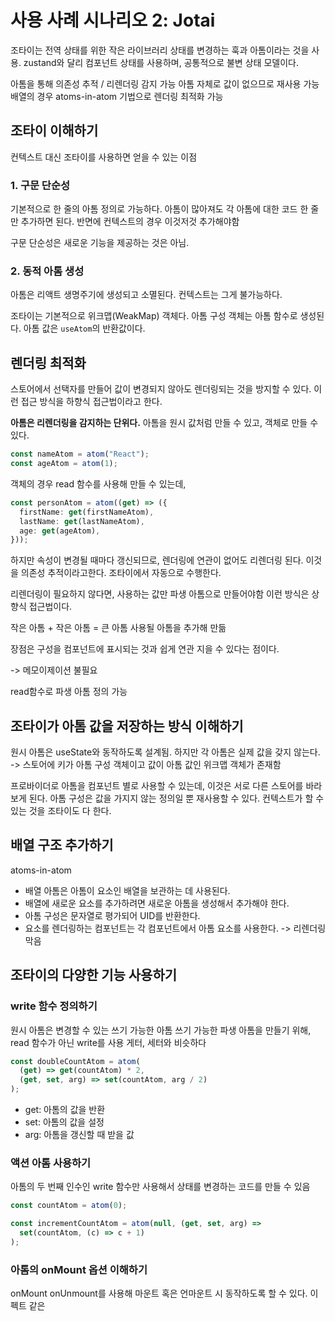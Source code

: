 # 사용 사례 시나리오 2: Jotai

조타이는 전역 상태를 위한 작은 라이브러리 상태를 변경하는 훅과 아톰이라는 것을 사용.
zustand와 달리 컴포넌트 상태를 사용하며, 공통적으로 불변 상태 모델이다.

아톰을 통해 의존성 추적 / 리렌더링 감지 가능
아톰 자체로 값이 없으므로 재사용 가능
배열의 경우 atoms-in-atom 기법으로 렌더링 최적화 가능

## 조타이 이해하기

컨텍스트 대신 조타이를 사용하면 얻을 수 있는 이점

### 1. 구문 단순성

기본적으로 한 줄의 아톰 정의로 가능하다. 아톰이 많아져도 각 아톰에 대한 코드 한 줄만 추가하면 된다. 반면에 컨텍스트의 경우 이것저것 추가해야함

구문 단순성은 새로운 기능을 제공하는 것은 아님.

### 2. 동적 아톰 생성

아톰은 리액트 생명주기에 생성되고 소멸된다. 컨텍스트는 그게 불가능하다.

조타이는 기본적으로 위크맵(WeakMap) 객체다.
아톰 구성 객체는 아톰 함수로 생성된다. 아톰 값은 `useAtom`의 반환값이다.

## 렌더링 최적화

스토어에서 선택자를 만들어 값이 변경되지 않아도 렌더링되는 것을 방지할 수 있다. 이런 접근 방식을 하향식 접근법이라고 한다.

**아톰은 리렌더링을 감지하는 단위다.** 아톰을 원시 값처럼 만들 수 있고, 객체로 만들 수 있다.

```ts
const nameAtom = atom("React");
const ageAtom = atom(1);
```

객체의 경우 read 함수를 사용해 만들 수 있는데,

```ts
const personAtom = atom((get) => ({
  firstName: get(firstNameAtom),
  lastName: get(lastNameAtom),
  age: get(ageAtom),
}));
```

하지만 속성이 변경될 때마다 갱신되므로, 렌더링에 연관이 없어도 리렌더링 된다.
이것을 의존성 추적이라고한다. 조타이에서 자동으로 수행한다.

리렌더링이 필요하지 않다면, 사용하는 값만 파생 아톰으로 만들어야함
이런 방식은 상향식 접근법이다.

작은 아톰 + 작은 아톰 = 큰 아톰
사용될 아톰을 추가해 만듦

장점은 구성을 컴포넌트에 표시되는 것과 쉽게 연관 지을 수 있다는 점이다.

-> 메모이제이션 불필요

read함수로 파생 아톰 정의 가능

## 조타이가 아톰 값을 저장하는 방식 이해하기

원시 아톰은 useState와 동작하도록 설계됨.
하지만 각 아톰은 실제 값을 갖지 않는다. -> 스토어에 키가 아톰 구성 객체이고 값이 아톰 값인 위크맵 객체가 존재함

프로바이더로 아톰을 컴포넌트 별로 사용할 수 있는데, 이것은 서로 다른 스토어를 바라보게 된다.
아톰 구성은 값을 가지지 않는 정의일 뿐 재사용할 수 있다.
컨텍스트가 할 수 있는 것을 조타이도 다 한다.

## 배열 구조 추가하기

atoms-in-atom

- 배열 아톰은 아톰이 요소인 배열을 보관하는 데 사용된다.
- 배열에 새로운 요소를 추가하려면 새로운 아톰을 생성해서 추가해야 한다.
- 아톰 구성은 문자열로 평가되어 UID를 반환한다.
- 요소를 렌더링하는 컴포넌트는 각 컴포넌트에서 아톰 요소를 사용한다. -> 리렌더링 막음

## 조타이의 다양한 기능 사용하기

### write 함수 정의하기

원시 아톰은 변경할 수 있는 쓰기 가능한 아톰
쓰기 가능한 파생 아톰을 만들기 위해, read 함수가 아닌 write를 사용
게터, 세터와 비슷하다

```ts
const doubleCountAtom = atom(
  (get) => get(countAtom) * 2,
  (get, set, arg) => set(countAtom, arg / 2)
);
```

- get: 아톰의 값을 반환
- set: 아톰의 값을 설정
- arg: 아톰을 갱신할 때 받을 값

### 액션 아톰 사용하기

아톰의 두 번째 인수인 write 함수만 사용해서 상태를 변경하는 코드를 만들 수 있음

```ts
const countAtom = atom(0);

const incrementCountAtom = atom(null, (get, set, arg) =>
  set(countAtom, (c) => c + 1)
);
```

### 아톰의 onMount 옵션 이해하기

onMount onUnmount를 사용해 마운트 혹은 언마운트 시 동작하도록 할 수 있다. 이펙트 같은
